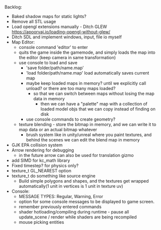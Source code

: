 Backlog:
- Baked shadow maps for static lights?
- Remove all STL usage
- Load opengl extensions manually - Ditch GLEW https://apoorvaj.io/loading-opengl-without-glew/
- Ditch SDL and implement windows, input, file io myself
- Map Editor:
  - console command 'editor' to enter
  - quits the game inside the gamemode, and simply loads the map into the editor (keep camera in same transformation)
  - use console to load and save
    - 'save folder/path/name.map'
    - 'load folder/path/name.map' load automatically saves current map
    - maybe keep loaded maps in memory? until we explicitly call unload? or there are too many maps loaded?
      - so that we can switch between maps without losing the map data in memory
        - then we can have a "palette" map with a collection of loaded model objs that we can copy instead of finding on disk
    - use console commands to create geometry?
  - texture blending - store the bitmap in memory, and we can write it to map data or an actual bitmap whatever
    - brush system like in unity/unreal where you paint textures, and behind the scenes we can edit the blend map in memory
- GJK EPA collision system
- Arrow rendering for debugging
  - in the future arrow can also be used for translation gizmo
- add SIMD for kc_math library
- Fixed timestep? for physics only?
- texture_t GL_NEAREST option
- texture_t do something like source engine
  - Build simple polygons and shapes, and the textures get wrapped
  automatically(1 unit in vertices is 1 unit in texture uv)
- Console:
  - MESSAGE TYPES: Regular, Warning, Error
  - option for some console messages to be displayed to game screen.
  - remember previously entered commands
  - shader hotloading/compiling during runtime - pause all update_scene / render while shaders are being recompiled
  - mouse picking entities
